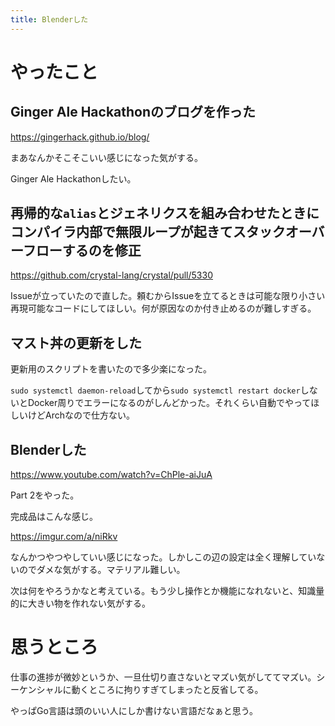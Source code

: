 ```yaml
---
title: Blenderした
---
```


# やったこと

## Ginger Ale Hackathonのブログを作った

https://gingerhack.github.io/blog/

まあなんかそこそこいい感じになった気がする。

Ginger Ale Hackathonしたい。

## 再帰的な`alias`とジェネリクスを組み合わせたときにコンパイラ内部で無限ループが起きてスタックオーバーフローするのを修正

https://github.com/crystal-lang/crystal/pull/5330

Issueが立っていたので直した。頼むからIssueを立てるときは可能な限り小さい再現可能なコードにしてほしい。何が原因なのか付き止めるのが難しすぎる。

## マスト丼の更新をした

更新用のスクリプトを書いたので多少楽になった。

`sudo systemctl daemon-reload`してから`sudo systemctl restart docker`しないとDocker周りでエラーになるのがしんどかった。それくらい自動でやってほしいけどArchなので仕方ない。

## Blenderした

https://www.youtube.com/watch?v=ChPle-aiJuA

Part 2をやった。

完成品はこんな感じ。

https://imgur.com/a/niRkv

なんかつやつやしていい感じになった。しかしこの辺の設定は全く理解していないのでダメな気がする。マテリアル難しい。

次は何をやろうかなと考えている。もう少し操作とか機能になれないと、知識量的に大きい物を作れない気がする。

# 思うところ

仕事の進捗が微妙というか、一旦仕切り直さないとマズい気がしててマズい。シーケンシャルに動くところに拘りすぎてしまったと反省してる。

やっぱGo言語は頭のいい人にしか書けない言語だなぁと思う。

